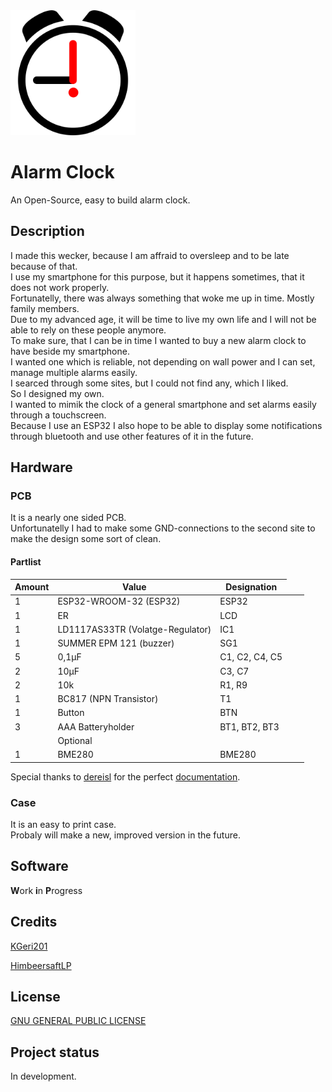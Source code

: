 <img src="AlarmClock.svg" alt="alarm clock" height="200"/>

# Alarm Clock
An Open-Source, easy to build alarm clock.

## Description
I made this wecker, because I am affraid to oversleep and to be late because of that.  
I use my smartphone for this purpose, but it happens sometimes, that it does not work properly.  
Fortunatelly, there was always something that woke me up in time. Mostly family members.  
Due to my advanced age, it will be time to live my own life and I will not be able to rely on these people anymore.  
To make sure, that I can be in time I wanted to buy a new alarm clock to have beside my smartphone.  
I wanted one which is reliable, not depending on wall power and I can set, manage multiple alarms easily.  
I searced through some sites, but I could not find any, which I liked.  
So I designed my own.  
I wanted to mimik the clock of a general smartphone and set alarms easily through a touchscreen.  
Because I use an ESP32 I also hope to be able to display some notifications through bluetooth and use other features of it in the future.   

## Hardware
### PCB
It is a nearly one sided PCB.   
Unfortunatelly I had to make some GND-connections to the second site to make the design some sort of clean.  

#### Partlist  
|Amount | Value | Designation|
|-------|-------|------------|
| 1 | ESP32-WROOM-32 (ESP32) | ESP32 |
| 1 | ER | LCD |
| 1 | LD1117AS33TR (Volatge-Regulator) | IC1 |
| 1 | SUMMER EPM 121 (buzzer) | SG1 |
| 5 | 0,1µF | C1, C2, C4, C5 |
| 2 | 10µF | C3, C7 |
| 2 | 10k | R1, R9 |
| 1 | BC817 (NPN Transistor) | T1 |
| 1 | Button | BTN |
| 3 | AAA Batteryholder | BT1, BT2, BT3 |  
|<td colspan=3>Optional</td>
| 1 | BME280 | BME280 |
  
Special thanks to [dereisl](https://github.com/dereisl) for the perfect [documentation](https://github.com/dereisl/esp32-radio).  

### Case
It is an easy to print case.  
Probaly will make a new, improved version in the future.

## Software
**W**ork **i**n **P**rogress

## Credits
[KGeri201](https://github.com/KGeri201)

[HimbeersaftLP](https://github.com/HimbeersaftLP)

## License
[GNU GENERAL PUBLIC LICENSE](https://choosealicense.com/licenses/gpl-3.0/)

## Project status
In development.
